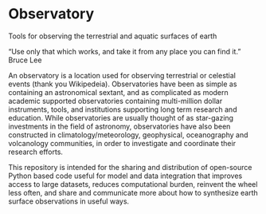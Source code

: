 # Observatory
Tools for observing the terrestrial and aquatic surfaces of earth 

“Use only that which works, and take it from any place you can find it.” Bruce Lee

An observatory is a location used for observing terrestrial or celestial events (thank you Wikipedeia). Observatories have been as simple as containing an astronomical sextant, and as complicated as modern academic supported observatories containing multi-million dollar instruments, tools, and institutions supporting long term research and education.  While observatories are usually thought of as star-gazing investments in the field of astronomy, observatories have also been constructed in climatology/meteorology, geophysical, oceanography and volcanology communities, in order to investigate and coordinate their research efforts.  

This repository is intended for the sharing and distribution of open-source Python based code useful for model and data integration that improves access to large datasets, reduces computational burden, reinvent the wheel less often, and share and communicate more about how to synthesize earth surface observations in useful ways.



